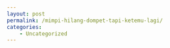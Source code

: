 ```yaml
---
layout: post
permalink: /mimpi-hilang-dompet-tapi-ketemu-lagi/
categories:
    - Uncategorized
---
```


